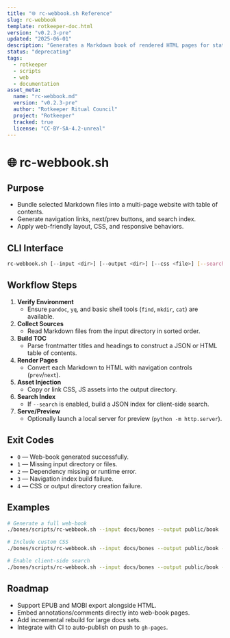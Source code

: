 ```yaml
---
title: "🌐 rc-webbook.sh Reference"
slug: rc-webbook
template: rotkeeper-doc.html
version: "v0.2.3-pre"
updated: "2025-06-01"
description: "Generates a Markdown book of rendered HTML pages for static web use. Deprecated in favor of rc-book.sh."
status: "deprecating"
tags:
  - rotkeeper
  - scripts
  - web
  - documentation
asset_meta:
  name: "rc-webbook.md"
  version: "v0.2.3-pre"
  author: "Rotkeeper Ritual Council"
  project: "Rotkeeper"
  tracked: true
  license: "CC-BY-SA-4.2-unreal"
---
```

<!-- Begin Ritual Script Documentation -->

# 🌐 rc-webbook.sh

<!-- Converts a directory of Rotkeeper Markdown into a navigable HTML web-book -->

## Purpose
<!-- Core objectives of rc-webbook.sh -->
- Bundle selected Markdown files into a multi-page website with table of contents.
- Generate navigation links, next/prev buttons, and search index.
- Apply web-friendly layout, CSS, and responsive behaviors.

## CLI Interface
<!-- How to invoke the web-book ritual -->
```bash
rc-webbook.sh [--input <dir>] [--output <dir>] [--css <file>] [--search] [--help]
```

## Workflow Steps
<!-- Sequential rites performed by the script -->
1. **Verify Environment**
   - Ensure `pandoc`, `yq`, and basic shell tools (`find`, `mkdir`, `cat`) are available.
2. **Collect Sources**
   - Read Markdown files from the input directory in sorted order.
3. **Build TOC**
   - Parse frontmatter titles and headings to construct a JSON or HTML table of contents.
4. **Render Pages**
   - Convert each Markdown to HTML with navigation controls (`prev`/`next`).
5. **Asset Injection**
   - Copy or link CSS, JS assets into the output directory.
6. **Search Index**
   - If `--search` is enabled, build a JSON index for client-side search.
7. **Serve/Preview**
   - Optionally launch a local server for preview (`python -m http.server`).

## Exit Codes
<!-- Symbolic outcomes of incantation -->
- `0` — Web-book generated successfully.
- `1` — Missing input directory or files.
- `2` — Dependency missing or runtime error.
- `3` — Navigation index build failure.
- `4` — CSS or output directory creation failure.

## Examples
<!-- Sample invocations for celebratory rites -->
```bash
# Generate a full web-book
./bones/scripts/rc-webbook.sh --input docs/bones --output public/book

# Include custom CSS
./bones/scripts/rc-webbook.sh --input docs/bones --output public/book --css assets/book.css

# Enable client-side search
./bones/scripts/rc-webbook.sh --input docs/bones --output public/book --search
```

## Roadmap
<!-- Aspirational rites to come -->
- Support EPUB and MOBI export alongside HTML.
- Embed annotations/comments directly into web-book pages.
- Add incremental rebuild for large docs sets.
- Integrate with CI to auto-publish on push to `gh-pages`.

<!--
Limerick 1:
From markdown paths to a clickable tome,
rc-webbook brings chapters to roam.
It weaves link and CSS,
In labyrinthine finesse,
And publishes the ritual for home.

Limerick 2:
In HTML halls of loreful delight,
rc-webbook shines in the night.
Each page gently flows,
As the index then grows,
And the codex emerges in light.
-->